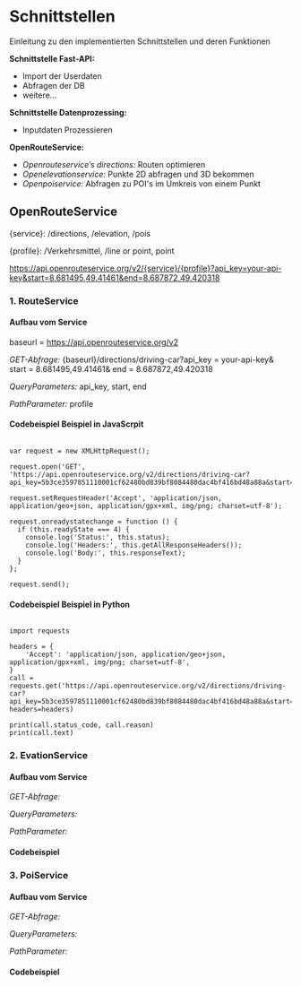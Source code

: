 # Schnittstellen

Einleitung zu den implementierten Schnittstellen und deren Funktionen

**Schnittstelle Fast-API:**

- Import der Userdaten
- Abfragen der DB
- weitere...

**Schnittstelle Datenprozessing:**

- Inputdaten Prozessieren

**OpenRouteService:**

- _Openrouteservice’s directions:_ Routen optimieren
- _Openelevationservice:_ Punkte 2D abfragen und 3D bekommen
- _Openpoiservice:_ Abfragen zu POI's im Umkreis von einem Punkt

## OpenRouteService

{service}: /directions, /elevation, /pois

{profile}: /Verkehrsmittel, /line or point, point

https://api.openrouteservice.org/v2/{service}/{profile}?api_key=your-api-key&start=8.681495,49.41461&end=8.687872,49.420318

### 1. RouteService

#### Aufbau vom Service

baseurl = https://api.openrouteservice.org/v2

_GET-Abfrage:_ {baseurl}/directions/driving-car?api_key = your-api-key& start = 8.681495,49.41461& end = 8.687872,49.420318

_QueryParameters:_ api_key, start, end

_PathParameter:_ profile

#### Codebeispiel Beispiel in JavaScrpit

```shell

var request = new XMLHttpRequest();

request.open('GET', 'https://api.openrouteservice.org/v2/directions/driving-car?api_key=5b3ce3597851110001cf62480bd839bf8084480dac4bf416bd48a88a&start=8.681495,49.41461&end=8.687872,49.420318');

request.setRequestHeader('Accept', 'application/json, application/geo+json, application/gpx+xml, img/png; charset=utf-8');

request.onreadystatechange = function () {
  if (this.readyState === 4) {
    console.log('Status:', this.status);
    console.log('Headers:', this.getAllResponseHeaders());
    console.log('Body:', this.responseText);
  }
};

request.send();

```

#### Codebeispiel Beispiel in Python

```shell

import requests

headers = {
    'Accept': 'application/json, application/geo+json, application/gpx+xml, img/png; charset=utf-8',
}
call = requests.get('https://api.openrouteservice.org/v2/directions/driving-car?api_key=5b3ce3597851110001cf62480bd839bf8084480dac4bf416bd48a88a&start=8.681495,49.41461&end=8.687872,49.420318', headers=headers)

print(call.status_code, call.reason)
print(call.text)

```

### 2. EvationService

#### Aufbau vom Service

_GET-Abfrage:_

_QueryParameters:_

_PathParameter:_

#### Codebeispiel

### 3. PoiService

#### Aufbau vom Service

_GET-Abfrage:_

_QueryParameters:_

_PathParameter:_

#### Codebeispiel
